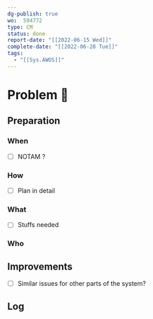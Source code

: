 ```yaml
---
dg-publish: true
wo:  594772
type: CM
status: done
report-date: "[[2022-06-15 Wed]]"
complete-date: "[[2022-06-28 Tue]]"
tags:
  - "[[Sys.AWOS]]"
---
```


# Problem 🐞
## Preparation
### When
- [ ] NOTAM ?
### How
- [ ] Plan in detail
### What
- [ ] Stuffs needed
### Who

## Improvements
- [ ] Similar issues for other parts of the system?

## Log

